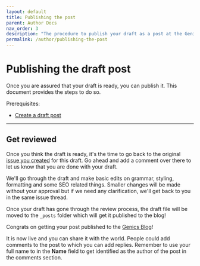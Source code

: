 ```yaml
---
layout: default
title: Publishing the post
parent: Author Docs
nav_order: 3
description: "The procedure to publish your draft as a post at the Genics Blog."
permalink: /author/publishing-the-post
---
```


# Publishing the draft post

Once you are assured that your draft is ready, you can publish it. This document provides the steps to do so.

Prerequisites:

- [Create a draft post](/author/writing-the-article)

---

## Get reviewed

Once you think the draft is ready, it's the time to go back to the original [issue you created](/author/create-a-submission-request#send-an-article-submission-request) for this draft. Go ahead and add a comment over there to let us know that you are done with your draft.

We'll go through the draft and make basic edits on grammar, styling, formatting and some SEO related things. Smaller changes will be made without your approval but if we need any clarification, we'll get back to you in the same issue thread.

Once your draft has gone through the review process, the draft file will be moved to the `_posts` folder which will get it published to the blog!

Congrats on getting your post published to the [Genics Blog](https://genicsblog.com)!

It is now live and you can share it with the world. People could add comments to the post to which you can add replies. Remember to use your full name to in the **Name** field to get identified as the author of the post in the comments section.
